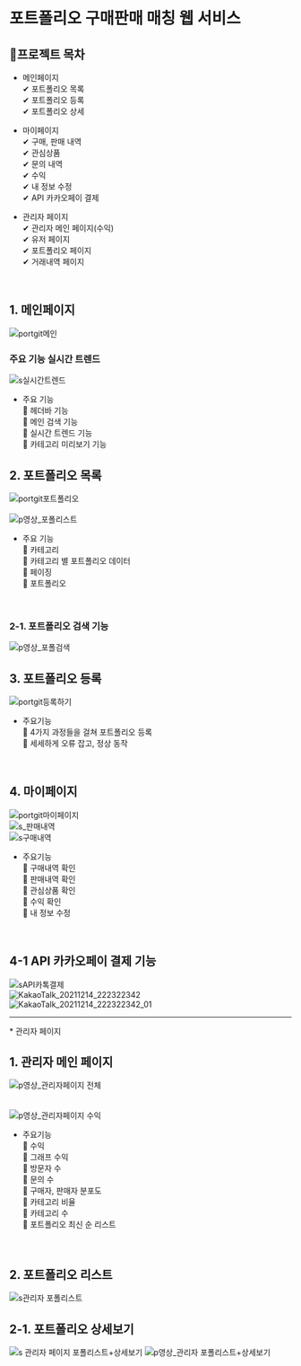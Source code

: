 # 포트폴리오 구매판매 매칭 웹 서비스

## 📘프로젝트 목차
- 메인페이지 <br>
  ✔ 포트폴리오 목록 <br>
  ✔ 포트폴리오 등록 <br>
  ✔ 포트폴리오 상세 <br>

- 마이페이지 <br>
  ✔ 구매, 판매 내역 <br>
  ✔ 관심상품 <br>
  ✔ 문의 내역 <br>
  ✔ 수익 <br>
  ✔ 내 정보 수정 <br>
  ✔ API 카카오페이 결제 <br>

- 관리자 페이지 <br>
  ✔ 관리자 메인 페이지(수익) <br>
  ✔ 유저 페이지 <br>
  ✔ 포트폴리오 페이지 <br>
  ✔ 거래내역 페이지 <br>
<br>

## 1. 메인페이지 
![portgit메인](https://user-images.githubusercontent.com/80952596/145715130-9482dbd0-6399-412e-8eed-e03eda8a5c9f.PNG)
### 주요 기능 실시간 트렌드
![s실시간트렌드](https://user-images.githubusercontent.com/80952596/146004432-e54ab9b0-6b31-4f65-a6e8-8efb825a6bac.PNG)

- 주요 기능 <br>
  📒 헤더바 기능 <br>
  📒 메인 검색 기능 <br>
  📒 실시간 트렌드 기능 <br>
  📒 카테고리 미리보기 기능 <br>


## 2. 포트폴리오 목록
![portgit포트폴리오](https://user-images.githubusercontent.com/80952596/145715442-f87ca2d6-18c1-4b53-9f7a-8dd9f06d062a.PNG) <br><br>
![p영상_포폴리스트](https://user-images.githubusercontent.com/80952596/146004614-5a6f2b60-2cd2-45e1-8b4d-6f7ecfb73718.gif)

- 주요 기능 <br>
  📕 카테고리 <br>
  📕 카테고리 별 포트폴리오 데이터 <br>
  📕 페이징 <br>
  📕 포트폴리오 <br>
<br>

### 2-1. 포트폴리오 검색 기능
![p영상_포폴검색](https://user-images.githubusercontent.com/80952596/146004647-09bac980-6dc1-4fde-826c-812dc0fbef48.gif)
<br>

## 3. 포트폴리오 등록
![portgit등록하기](https://user-images.githubusercontent.com/80952596/145715538-951b1f25-905e-4e76-acfd-be18ccbba7fb.PNG)<br>

- 주요기능<br>
  📘 4가지 과정들을 걸쳐 포트폴리오 등록<br>
  📘 세세하게 오류 잡고, 정상 동작<br>
<br>

## 4. 마이페이지
![portgit마이페이지](https://user-images.githubusercontent.com/80952596/145715547-13720924-132b-4f79-9cfa-3574794bccce.PNG)<br>
![s_판매내역](https://user-images.githubusercontent.com/80952596/146004476-392945ec-9796-4aab-8dca-c67653eb2b47.PNG)<br>
![s구매내역](https://user-images.githubusercontent.com/80952596/146004483-31f81412-b714-4f98-b69d-29949f0d875e.PNG)<br>

- 주요기능 <br>
  📗 구매내역 확인 <br>
  📗 판매내역 확인 <br>
  📗 관심상품 확인 <br>
  📗 수익 확인 <br>
  📗 내 정보 수정 <br>
 <br>
 
 ## 4-1 API 카카오페이 결제 기능
 ![sAPI카톡결제](https://user-images.githubusercontent.com/80952596/146004461-6a6b741e-68d6-4986-96ac-7920b9c8ee20.PNG)
 <br>
![KakaoTalk_20211214_222322342](https://user-images.githubusercontent.com/80952596/146007016-7b5b420c-bcbb-4de1-a2fd-93831f168d58.jpg)
<br>
![KakaoTalk_20211214_222322342_01](https://user-images.githubusercontent.com/80952596/146007023-06f6de26-a9fc-45a2-a25b-bc1d5f0923d4.jpg)
<br>

<hr>
* 관리자 페이지

## 1. 관리자 메인 페이지
![p영상_관리자페이지 전체](https://user-images.githubusercontent.com/80952596/146004687-e17c0265-12e4-4e18-8c1f-8cd720fe865d.gif) <br><br><br>
![p영상_관리자페이지 수익](https://user-images.githubusercontent.com/80952596/146004682-17246fab-4596-42fc-8997-694f8302fd4c.gif) <br>

- 주요기능<br>
  📒 수익<br>
  📒 그래프 수익<br>
  📒 방문자 수<br>
  📒 문의 수<br>
  📒 구매자, 판매자 분포도<br>
  📒 카테고리 비율 <br>
  📒 카테고리 수<br>
  📒 포트폴리오 최신 순 리스트<br><br><br>
  
  
## 2. 포트폴리오 리스트
![s관리자 포폴리스트](https://user-images.githubusercontent.com/80952596/146004509-98e3d2b2-c0ca-4dc3-9a02-9cb2705e9090.PNG)



## 2-1. 포트폴리오 상세보기
![s 관리자 페이지 포폴리스트+상세보기](https://user-images.githubusercontent.com/80952596/146004523-2ae33082-74da-40e3-9333-31a4b739204d.PNG)
![p영상_관리자 포폴리스트+상세보기](https://user-images.githubusercontent.com/80952596/146004717-e5dfdd33-3ddf-4f57-accc-91e2bdd88823.gif)


